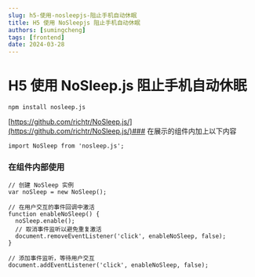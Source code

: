 ```yaml
---
slug: h5-使用-nosleepjs-阻止手机自动休眠
title: H5 使用 NoSleepjs 阻止手机自动休眠
authors: [sumingcheng]
tags: [frontend]
date: 2024-03-28
---
```


# H5 使用 NoSleep.js 阻止手机自动休眠



 


```
npm install nosleep.js
```
[https://github.com/richtr/NoSleep.js/](https://github.com/richtr/NoSleep.js/)### 在展示的组件内加上以下内容  
```
import NoSleep from 'nosleep.js';

```
### 在组件内部使用  
```
// 创建 NoSleep 实例
var noSleep = new NoSleep();

// 在用户交互的事件回调中激活
function enableNoSleep() {
  noSleep.enable();
  // 取消事件监听以避免重复激活
  document.removeEventListener('click', enableNoSleep, false);
}

// 添加事件监听，等待用户交互
document.addEventListener('click', enableNoSleep, false);

```